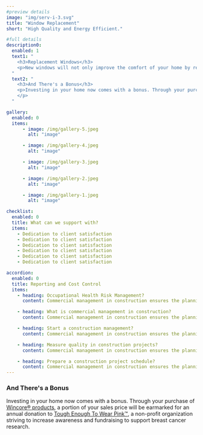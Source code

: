 ```yaml
---
#preview details
image: "img/serv-i-3.svg"
title: "Window Replacement"
short: "High Quality and Energy Efficient."

#full details
description0:
  enabled: 1
  text1: "
    <h3>Replacement Windows</h3>
    <p>New windows will not only improve the comfort of your home by regulating temperature and reducing drafts but also enhance its appearance and increase its value. Our expert installation of high-quality Wincore® Windows offers both beautiful aesthetics and optimal functionality. With industry-leading warranties, you can trust that your investment in new windows will brighten your home for years to come.</p>
  "
  text2: "
    <h3>And There's a Bonus</h3>
    <p>Investing in your home now comes with a bonus. Through your purchase of [Wincore® products](https://www.wincorewindows.com/), a portion of your sales price will be earmarked for an annual donation to [Tough Enough To Wear Pink™](https://www.wincorewindows.com/pink/), a non-profit organization striving to increase awareness and fundraising to support breast cancer research. 
    </p>
  "

gallery: 
  enabled: 0
  items:
      - image: /img/gallery-5.jpeg
        alt: "image"

      - image: /img/gallery-4.jpeg
        alt: "image"

      - image: /img/gallery-3.jpeg
        alt: "image"

      - image: /img/gallery-2.jpeg
        alt: "image"

      - image: /img/gallery-1.jpeg
        alt: "image"          

checklist:
  enabled: 0
  title: What can we support with?
  items:
    - Dedication to client satisfaction
    - Dedication to client satisfaction
    - Dedication to client satisfaction
    - Dedication to client satisfaction
    - Dedication to client satisfaction
    - Dedication to client satisfaction

accordion:
  enabled: 0
  title: Reporting and Cost Control
  items:
    - heading: Occupational Health Risk Management?
      content: Commercial management in construction ensures the planning, execution, and coordination of a construction project from the start to finish. These are often for specific projects such as building or renovation projects that are sold or leased.

    - heading: What is commercial management in construction?
      content: Commercial management in construction ensures the planning, execution, and coordination of a construction project from the start to finish. These are often for specific projects such as building or renovation projects that are sold or leased.

    - heading: Start a construction management?
      content: Commercial management in construction ensures the planning, execution, and coordination of a construction project from the start to finish. These are often for specific projects such as building or renovation projects that are sold or leased.

    - heading: Measure quality in construction projects?
      content: Commercial management in construction ensures the planning, execution, and coordination of a construction project from the start to finish. These are often for specific projects such as building or renovation projects that are sold or leased.

    - heading: Prepare a construction project schedule?
      content: Commercial management in construction ensures the planning, execution, and coordination of a construction project from the start to finish. These are often for specific projects such as building or renovation projects that are sold or leased.
---
```


### And There's a Bonus

Investing in your home now comes with a bonus. Through your purchase of [Wincore® products](https://www.wincorewindows.com/), a portion of your sales price will be earmarked for an annual donation to [Tough Enough To Wear Pink™](https://www.wincorewindows.com/pink/), a non-profit organization striving to increase awareness and fundraising to support breast cancer research.
